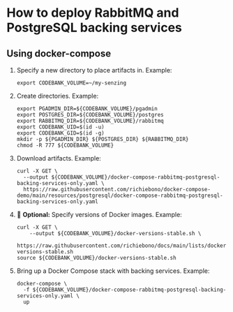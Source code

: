 # How to deploy RabbitMQ and PostgreSQL backing services

## Using docker-compose

1. Specify a new directory to place artifacts in.
   Example:

    ```console
    export CODEBANK_VOLUME=~/my-senzing

    ```

1. Create directories.
   Example:

    ```console
    export PGADMIN_DIR=${CODEBANK_VOLUME}/pgadmin
    export POSTGRES_DIR=${CODEBANK_VOLUME}/postgres
    export RABBITMQ_DIR=${CODEBANK_VOLUME}/rabbitmq
    export CODEBANK_UID=$(id -u)
    export CODEBANK_GID=$(id -g)
    mkdir -p ${PGADMIN_DIR} ${POSTGRES_DIR} ${RABBITMQ_DIR}
    chmod -R 777 ${CODEBANK_VOLUME}

    ```

1. Download artifacts.
   Example:

    ```console
    curl -X GET \
      --output ${CODEBANK_VOLUME}/docker-compose-rabbitmq-postgresql-backing-services-only.yaml \
      https://raw.githubusercontent.com/richiebono/docker-compose-demo/main/resources/postgresql/docker-compose-rabbitmq-postgresql-backing-services-only.yaml

    ```

1. :thinking: **Optional:**
   Specify versions of Docker images.
   Example:

    ```console
    curl -X GET \
        --output ${CODEBANK_VOLUME}/docker-versions-stable.sh \
        https://raw.githubusercontent.com/richiebono/docs/main/lists/docker-versions-stable.sh
    source ${CODEBANK_VOLUME}/docker-versions-stable.sh

    ```

1. Bring up a Docker Compose stack with backing services.
   Example:

    ```console
    docker-compose \
      -f ${CODEBANK_VOLUME}/docker-compose-rabbitmq-postgresql-backing-services-only.yaml \
      up

    ```
